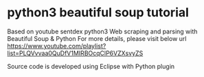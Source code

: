 # python3 beautiful soup tutorial

Based on youtube sentdex python3 Web scraping and parsing with Beautiful Soup & Python 
For more details, please visit below url
https://www.youtube.com/playlist?list=PLQVvvaa0QuDfV1MIRBOcqClP6VZXsvyZS

Source code is developed using Eclipse with Python plugin
